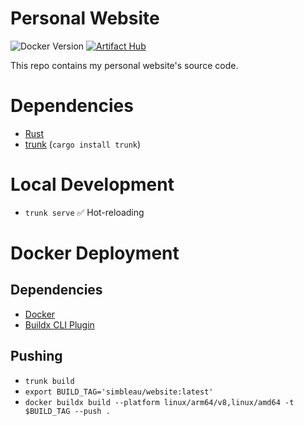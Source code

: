 #  Personal Website
![Docker Version](https://img.shields.io/docker/v/simbleau/website)
[![Artifact Hub](https://img.shields.io/endpoint?url=https://artifacthub.io/badge/repository/website)](https://artifacthub.io/packages/search?repo=website)

This repo contains my personal website's source code.

#  Dependencies
-  [Rust](https://www.rust-lang.org/)
-  [trunk](https://trunkrs.dev/) (`cargo install trunk`)

#  Local Development
-  `trunk serve` ✅ Hot-reloading

#  Docker Deployment
##  Dependencies
-  [Docker](https://docker.com)
-  [Buildx CLI Plugin](https://docs.docker.com/buildx/working-with-buildx/)

##  Pushing
-  `trunk build`
-  `export BUILD_TAG='simbleau/website:latest'`
-  `docker buildx build --platform linux/arm64/v8,linux/amd64 -t $BUILD_TAG --push .`